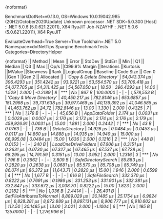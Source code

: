 {noformat}

BenchmarkDotNet=v0.13.0, OS=Windows 10.0.19042.985 (20H2/October2020Update)
Unknown processor
.NET SDK=5.0.300
  [Host]     : .NET 5.0.6 (5.0.621.22011), X64 RyuJIT
  Job-NZAYHF : .NET 5.0.6 (5.0.621.22011), X64 RyuJIT

EvaluateOverhead=True  Server=True  Toolchain=.NET 5.0  
Namespace=dotNetTips.Spargine.BenchmarkTests  Categories=DirectoryHelper  

{noformat}
||                   Method ||         Mean ||      Error ||     StdDev ||     StdErr ||          Min ||           Q1 ||       Median ||           Q3 ||          Max ||      Op/s ||CI99.9% Margin ||Iterations ||Kurtosis ||MValue ||Skewness ||Rank ||LogicalGroup ||Baseline ||Code Size ||   Gen 0 ||Gen 1 ||Gen 2 ||  Allocated ||
| *'Copy & Delete Directory'* | *54,043.374 μs* | *396.4293 μs* | *351.4242 μs* |  *93.9221 μs* | *53,554.570 μs* | *53,709.418 μs* | *54,077.705 μs* | *54,311.425 μs* | *54,567.050 μs* |      *18.50* |    *396.4293 μs* |      *14.00* |    *1.529* |  *2.000* |  *-0.2189* |    *8* |            *** |       *No* |     *867 B* | *100.0000* |     *-* |     *-* | *1,578,553 B* |
|   *'Copy & Move Directory'* | *40,450.217 μs* | *782.8146 μs* | *653.6857 μs* | *181.2998 μs* | *39,731.638 μs* | *39,977.469 μs* | *40,139.392 μs* | *41,046.585 μs* | *41,463.762 μs* |      *24.72* |    *782.8146 μs* |      *13.00* |    *1.330* |  *2.000* |   *0.4325* |    *7* |            *** |       *No* |   *1,179 B* |        *-* |     *-* |     *-* |    *45,656 B* |
|             *AppDataFolder* |      *2.174 μs* |   *0.0031 μs* |   *0.0029 μs* |   *0.0007 μs* |      *2.170 μs* |      *2.172 μs* |      *2.174 μs* |      *2.176 μs* |      *2.179 μs* | *459,926.91* |      *0.0031 μs* |      *15.00* |    *1.891* |  *2.000* |   *0.2442* |    *1* |            *** |       *No* |      *43 B* |   *0.0763* |     *-* |     *-* |       *736 B* |
|           *DeleteDirectory* |     *14.926 μs* |   *0.0484 μs* |   *0.0453 μs* |   *0.0117 μs* |     *14.860 μs* |     *14.888 μs* |     *14.935 μs* |     *14.949 μs* |     *15.000 μs* |  *66,995.08* |      *0.0484 μs* |      *15.00* |    *1.636* |  *2.000* |   *0.1216* |    *2* |            *** |       *No* |     *448 B* |   *0.0153* |     *-* |     *-* |       *240 B* |
|       *LoadOneDriveFolders* |     *67.606 μs* |   *0.3151 μs* |   *0.2631 μs* |   *0.0730 μs* |     *67.327 μs* |     *67.465 μs* |     *67.537 μs* |     *67.728 μs* |     *68.295 μs* |  *14,791.59* |      *0.3151 μs* |      *13.00* |    *3.952* |  *2.000* |   *1.2316* |    *3* |            *** |       *No* |     *796 B* |   *0.3662* |     *-* |     *-* |     *3,809 B* |
|       *SafeDirectorySearch* |     *85.883 μs* |   *0.2820 μs* |   *0.2638 μs* |   *0.0681 μs* |     *85.570 μs* |     *85.708 μs* |     *85.749 μs* |     *86.074 μs* |     *86.372 μs* |  *11,643.71* |      *0.2820 μs* |      *15.00* |    *1.946* |  *2.000* |   *0.6599* |    *4* |            *** |       *No* |   *1,677 B* |        *-* |     *-* |     *-* |       *616 B* |
|            *SafeFileSearch* |    *332.370 μs* |   *0.8222 μs* |   *0.7691 μs* |   *0.1986 μs* |    *331.253 μs* |    *331.901 μs* |    *332.381 μs* |    *332.847 μs* |    *333.672 μs* |   *3,008.70* |      *0.8222 μs* |      *15.00* |    *1.823* |  *2.000* |   *0.2182* |    *5* |            *** |       *No* |   *1,036 B* |   *2.4414* |     *-* |     *-* |    *26,401 B* |
| *SetFileAttributesToNormal* |  *8,889.029 μs* |  *30.1485 μs* |  *25.1754 μs* |   *6.9824 μs* |  *8,828.281 μs* |  *8,872.889 μs* |  *8,897.131 μs* |  *8,906.777 μs* |  *8,910.602 μs* |     *112.50* |     *30.1485 μs* |      *13.00* |    *3.021* |  *2.000* |  *-1.1004* |    *6* |            *** |       *No* |     *195 B* | *125.0000* |     *-* |     *-* | *1,276,936 B* |
